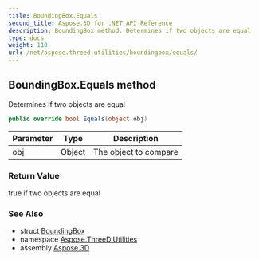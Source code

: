 ```yaml
---
title: BoundingBox.Equals
second_title: Aspose.3D for .NET API Reference
description: BoundingBox method. Determines if two objects are equal
type: docs
weight: 110
url: /net/aspose.threed.utilities/boundingbox/equals/
---
```

## BoundingBox.Equals method

Determines if two objects are equal

```csharp
public override bool Equals(object obj)
```

| Parameter | Type | Description |
| --- | --- | --- |
| obj | Object | The object to compare |

### Return Value

true if two objects are equal

### See Also

* struct [BoundingBox](../)
* namespace [Aspose.ThreeD.Utilities](../../boundingbox/)
* assembly [Aspose.3D](../../../)


